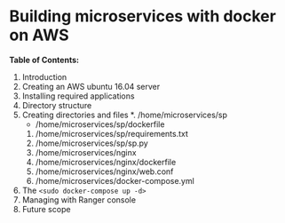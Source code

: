 # Building microservices with docker on AWS

**Table of Contents:**
1. Introduction
1. Creating an AWS ubuntu 16.04 server
1. Installing required applications
1. Directory structure
1. Creating directories and files
   *. /home/microservices/sp
   * /home/microservices/sp/dockerfile
   1. /home/microservices/sp/requirements.txt
   1. /home/microservices/sp/sp.py
   1. /home/microservices/nginx
   1. /home/microservices/nginx/dockerfile
   1. /home/microservices/nginx/web.conf
   1. /home/microservices/docker-compose.yml
1. The `<sudo docker-compose up -d>`
1. Managing with Ranger console
1. Future scope

